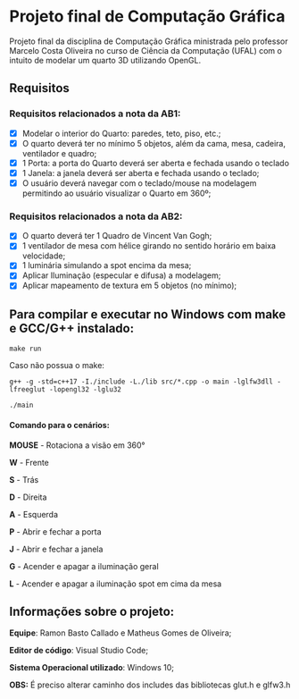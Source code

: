 # Projeto final de Computação Gráfica

Projeto final da disciplina de Computação Gráfica ministrada pelo professor Marcelo Costa Oliveira no curso de Ciência da Computação (UFAL) com o intuito de modelar um quarto 3D utilizando OpenGL.

## Requisitos

### Requisitos relacionados a nota da AB1:

- [x] Modelar o interior do Quarto: paredes, teto, piso, etc.; 
- [x] O quarto deverá ter no mínimo 5 objetos, além da cama, mesa, cadeira, ventilador e quadro; 
- [x] 1 Porta: a porta do Quarto deverá ser aberta e fechada usando o teclado
- [x] 1 Janela: a janela deverá ser aberta e fechada usando o teclado;
- [x] O usuário deverá navegar com o teclado/mouse na modelagem permitindo ao usuário visualizar o Quarto em 360º;

### Requisitos relacionados a nota da AB2:

- [x] O quarto deverá ter 1 Quadro de Vincent Van Gogh; 
- [x] 1 ventilador de mesa com hélice girando no sentido horário em baixa velocidade; 
- [x] 1 luminária simulando a spot encima da mesa; 
- [x] Aplicar Iluminação (especular e difusa) a modelagem;
- [x] Aplicar mapeamento de textura em 5 objetos (no mínimo);

## Para compilar e executar no Windows com make e GCC/G++ instalado:

`make run`

Caso não possua o make: 

`g++ -g -std=c++17 -I./include -L./lib src/*.cpp -o main -lglfw3dll -lfreeglut -lopengl32 -lglu32`

`./main`

#### Comando para o cenários:

__MOUSE__ - Rotaciona a visão em 360°

__W__ - Frente

__S__ - Trás

__D__ - Direita

__A__ - Esquerda

__P__ - Abrir e fechar a porta

__J__ - Abrir e fechar a janela

__G__ - Acender e apagar a iluminação geral

__L__ - Acender e apagar a iluminação spot em cima da mesa

## Informações sobre o projeto:

__Equipe__: Ramon Basto Callado e Matheus Gomes de Oliveira;

__Editor de código__: Visual Studio Code;

__Sistema Operacional utilizado__: Windows 10;

__OBS:__ É preciso alterar caminho dos includes das bibliotecas glut.h e glfw3.h 
